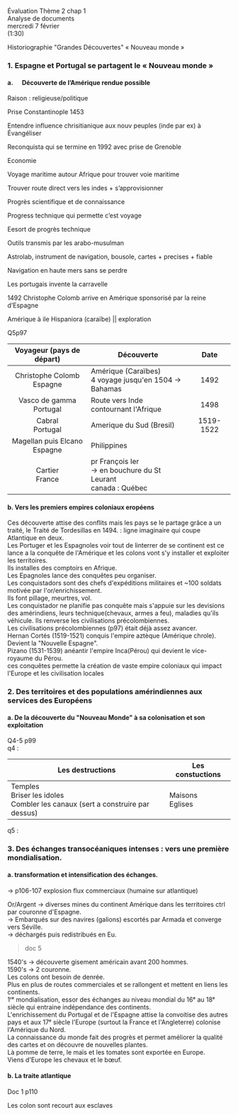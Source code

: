 Évaluation Thème 2 chap 1   
Analyse de documents  
mercredi 7 février  
(1:30)  

Historiographie
"Grandes Découvertes"
« Nouveau monde »

### 1. Espagne et Portugal se partagent le « Nouveau monde »

#### a.      Découverte de l’Amérique rendue possible

Raison : religieuse/politique

Prise Constantinople 1453

Entendre influence chrisitianique aux nouv peuples (inde par ex) à Évangéliser

Reconquista qui se termine en 1992 avec prise de Grenoble

Economie

Voyage maritime autour Afrique pour trouver voie maritime

Trouver route direct vers les indes + s’approvisionner

Progrès scientifique et de connaissance

Progress technique qui permette c’est voyage

Eesort de progrès technique

Outils transmis par les arabo-musulman

Astrolab, instrument de navigation, bousole, cartes + precises + fiable

Navigation en haute mers sans se perdre

Les portugais invente la carravelle

1492 Christophe Colomb arrive en Amérique sponsorisé par la reine d’Espagne

Amérique à ile Hispaniora (caraïbe) ­­­|| exploration

Q5p97

| Voyageur (pays de départ) | Découverte | Date |
| :--: | ---- | :--: |
| Christophe Colomb<br>Espagne | Amérique (Caraïbes)<br>4 voyage jusqu'en 1504 -> Bahamas | 1492 |
| Vasco de gamma<br>Portugal | Route vers Inde contournant l'Afrique | 1498 |
| Cabral<br>Portugal | Amerique du Sud (Bresil) | 1519-1522 |
| Magellan puis Elcano<br>Espagne | Philippines |  |
| Cartier<br>France | pr François Ier<br>-> en bouchure du St Leurant<br>canada : Québec |  |

#### b. Vers les premiers empires coloniaux eropéens
Ces découverte attise des conflits mais les pays se le partage grâce a un traité, le Traité de Tordesillas en 1494. : ligne imaginaire qui coupe Atlantique en deux.  
Les Portuger et les Espagnoles voir tout de linterrer de se continent est ce lance a la conquête de l'Amérique et les colons vont s'y installer et exploiter les territoires.  
Ils installes des comptoirs en Afrique.  
Les Epagnoles lance des conquêtes peu organiser.  
Les conquistadors sont des chefs d'expéditions militaires et ~100 soldats motivée par l'or/enrichissement.  
Ils font pillage, meurtres, vol.  
Les conquistador ne planifie pas conquête mais s'appuie sur les devisions des amérindiens, leurs technique(chevaux, armes a feu), maladies qu'ils véhicule. Ils renverse les civilisations précolombiennes.  
Les civilisations précolombiennes (p97) était déjà assez avancer.  
Hernan Cortés (1519-1521) conquis l'empire aztèque (Amérique chrole). Devient la "Nouvelle Espagne".  
Pizano (1531-1539) anéantir l'empire Inca(Pérou) qui devient le vice-royaume du Pérou.  
ces conquêtes permette la création de vaste empire coloniaux qui impact l'Europe et les civilisation locales

### 2. Des territoires et des populations amérindiennes aux services des Européens 

#### a. De la découverte du "Nouveau Monde" à sa colonisation et son exploitation
Q4-5 p99  
q4 :

| Les destructions | Les constuctions |
| --- | --- |
| Temples<br>Briser les idoles<br>Combler les canaux (sert a construire par dessus)<br> | Maisons<br>Eglises |

q5 :

### 3. Des échanges transocéaniques intenses : vers une première mondialisation.
#### a. transformation et intensification des échanges.
-> p106-107
explosion flux commerciaux (humaine sur atlantique)

Or/Argent -> diverses mines du continent Amérique dans les territoires ctrl par couronne d'Espagne.  
	-> Embarqués sur des navires (galions) escortés par Armada et converge vers Séville.  
	-> déchargés puis redistribués en Eu.  
> doc 5 

1540's -> découverte gisement américain avant 200 hommes.  
1590's -> 2 couronne.  
Les colons ont besoin de denrée.  
Plus en plus de routes commerciales et se rallongent et mettent en liens les continents.  
1ʳᵉ mondialisation, essor des échanges au niveau mondial du 16ᵉ au 18ᵉ siècle qui entraine indépendance des continents.  
L'enrichissement du Portugal et de l'Espagne attise la convoitise des autres pays et aux 17ᵉ siècle l'Europe (surtout la France et l'Angleterre) colonise l'Amérique du Nord.  
La connaissance du monde fait des progrès et permet améliorer la qualité des cartes et on découvre de nouvelles plantes.  
Là pomme de terre, le maïs et les tomates sont exportée en Europe.  
Viens d'Europe les chevaux et le bœuf.
#### b. La traite atlantique  
Doc 1 p110  

Les colon sont recourt aux esclaves